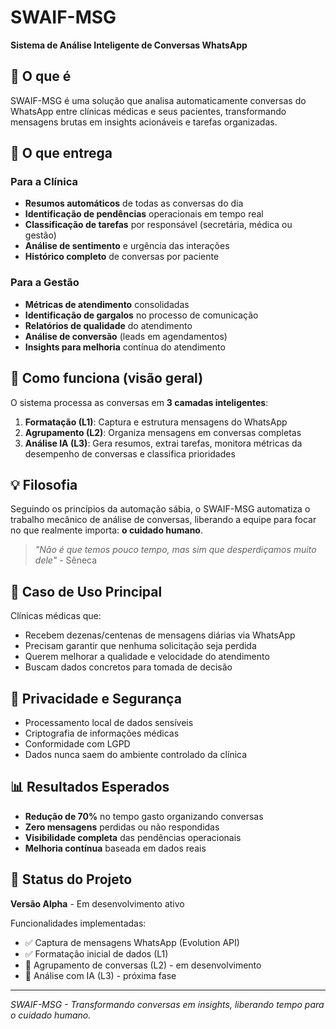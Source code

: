 # SWAIF-MSG

**Sistema de Análise Inteligente de Conversas WhatsApp**

## 📌 O que é

SWAIF-MSG é uma solução que analisa automaticamente conversas do WhatsApp entre clínicas médicas e seus pacientes, transformando mensagens brutas em insights acionáveis e tarefas organizadas.

## 🎯 O que entrega

### Para a Clínica
- **Resumos automáticos** de todas as conversas do dia
- **Identificação de pendências** operacionais em tempo real
- **Classificação de tarefas** por responsável (secretária, médica ou gestão)
- **Análise de sentimento** e urgência das interações
- **Histórico completo** de conversas por paciente

### Para a Gestão
- **Métricas de atendimento** consolidadas
- **Identificação de gargalos** no processo de comunicação
- **Relatórios de qualidade** do atendimento
- **Análise de conversão** (leads em agendamentos)
- **Insights para melhoria** contínua do atendimento

## 🔄 Como funciona (visão geral)

O sistema processa as conversas em **3 camadas inteligentes**:

1. **Formatação (L1)**: Captura e estrutura mensagens do WhatsApp
2. **Agrupamento (L2)**: Organiza mensagens em conversas completas
3. **Análise IA (L3)**: Gera resumos, extrai tarefas, monitora métricas da desempenho de conversas e classifica prioridades

## 💡 Filosofia

Seguindo os princípios da automação sábia, o SWAIF-MSG automatiza o trabalho mecânico de análise de conversas, liberando a equipe para focar no que realmente importa: **o cuidado humano**.

> *"Não é que temos pouco tempo, mas sim que desperdiçamos muito dele"* - Sêneca

## 🏥 Caso de Uso Principal

Clínicas médicas que:
- Recebem dezenas/centenas de mensagens diárias via WhatsApp
- Precisam garantir que nenhuma solicitação seja perdida
- Querem melhorar a qualidade e velocidade do atendimento
- Buscam dados concretos para tomada de decisão

## 🔐 Privacidade e Segurança

- Processamento local de dados sensíveis
- Criptografia de informações médicas
- Conformidade com LGPD
- Dados nunca saem do ambiente controlado da clínica

## 📊 Resultados Esperados

- **Redução de 70%** no tempo gasto organizando conversas
- **Zero mensagens** perdidas ou não respondidas
- **Visibilidade completa** das pendências operacionais
- **Melhoria contínua** baseada em dados reais

## 🚀 Status do Projeto

**Versão Alpha** - Em desenvolvimento ativo

Funcionalidades implementadas:
- ✅ Captura de mensagens WhatsApp (Evolution API)
- ✅ Formatação inicial de dados (L1)
- 🔄 Agrupamento de conversas (L2) - em desenvolvimento
- 📅 Análise com IA (L3) - próxima fase

---

*SWAIF-MSG - Transformando conversas em insights, liberando tempo para o cuidado humano.*